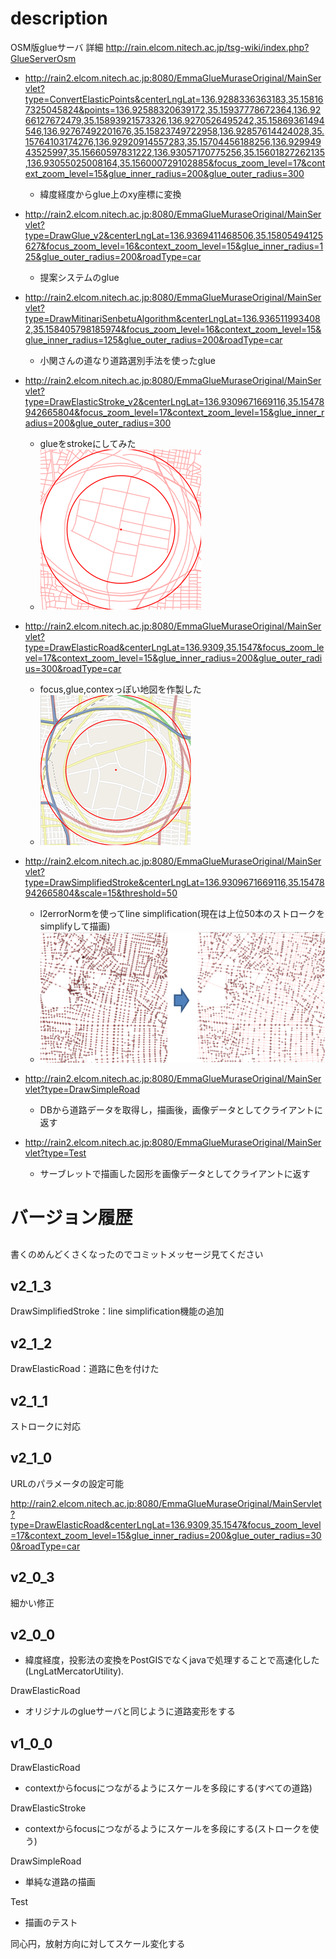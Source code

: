 # description


OSM版glueサーバ
詳細
<http://rain.elcom.nitech.ac.jp/tsg-wiki/index.php?GlueServerOsm>

* <http://rain2.elcom.nitech.ac.jp:8080/EmmaGlueMuraseOriginal/MainServlet?type=ConvertElasticPoints&centerLngLat=136.9288336363183,35.158167325045824&points=136.92588320639172,35.15937778672364,136.9266127672479,35.15893921573326,136.9270526495242,35.15869361494546,136.92767492201676,35.15823749722958,136.92857614424028,35.15764103174276,136.92920914557283,35.15704456188256,136.92994943525997,35.15660597831222,136.93057170775256,35.15601827262135,136.93055025008164,35.156000729102885&focus_zoom_level=17&context_zoom_level=15&glue_inner_radius=200&glue_outer_radius=300>
	- 緯度経度からglue上のxy座標に変換

* <http://rain2.elcom.nitech.ac.jp:8080/EmmaGlueMuraseOriginal/MainServlet?type=DrawGlue_v2&centerLngLat=136.9369411468506,35.15805494125627&focus_zoom_level=16&context_zoom_level=15&glue_inner_radius=125&glue_outer_radius=200&roadType=car>
	- 提案システムのglue

* <http://rain2.elcom.nitech.ac.jp:8080/EmmaGlueMuraseOriginal/MainServlet?type=DrawMitinariSenbetuAlgorithm&centerLngLat=136.9365119934082,35.158405798185974&focus_zoom_level=16&context_zoom_level=15&glue_inner_radius=125&glue_outer_radius=200&roadType=car>
	- 小関さんの道なり道路選別手法を使ったglue

* <http://rain2.elcom.nitech.ac.jp:8080/EmmaGlueMuraseOriginal/MainServlet?type=DrawElasticStroke_v2&centerLngLat=136.9309671669116,35.15478942665804&focus_zoom_level=17&context_zoom_level=15&glue_inner_radius=200&glue_outer_radius=300>
	- glueをstrokeにしてみた
	- ![p1](p1.png)
* <http://rain2.elcom.nitech.ac.jp:8080/EmmaGlueMuraseOriginal/MainServlet?type=DrawElasticRoad&centerLngLat=136.9309,35.1547&focus_zoom_level=17&context_zoom_level=15&glue_inner_radius=200&glue_outer_radius=300&roadType=car>
	- focus,glue,contexっぽい地図を作製した
	- ![p1](p2.png)
* <http://rain2.elcom.nitech.ac.jp:8080/EmmaGlueMuraseOriginal/MainServlet?type=DrawSimplifiedStroke&centerLngLat=136.9309671669116,35.15478942665804&scale=15&threshold=50>
	- l2errorNormを使ってline simplification(現在は上位50本のストロークをsimplifyして描画)
	- ![p1](p3.png)
* <http://rain2.elcom.nitech.ac.jp:8080/EmmaGlueMuraseOriginal/MainServlet?type=DrawSimpleRoad>
	- DBから道路データを取得し，描画後，画像データとしてクライアントに返す

* <http://rain2.elcom.nitech.ac.jp:8080/EmmaGlueMuraseOriginal/MainServlet?type=Test>
	- サーブレットで描画した図形を画像データとしてクライアントに返す


# バージョン履歴
##
書くのめんどくさくなったのでコミットメッセージ見てください
## v2_1_3
DrawSimplifiedStroke：line simplification機能の追加
## v2_1_2
DrawElasticRoad：道路に色を付けた

## v2_1_1
ストロークに対応


## v2_1_0
URLのパラメータの設定可能

<http://rain2.elcom.nitech.ac.jp:8080/EmmaGlueMuraseOriginal/MainServlet?type=DrawElasticRoad&centerLngLat=136.9309,35.1547&focus_zoom_level=17&context_zoom_level=15&glue_inner_radius=200&glue_outer_radius=300&roadType=car>


## v2_0_3
細かい修正

## v2_0_0

* 緯度経度，投影法の変換をPostGISでなくjavaで処理することで高速化した(LngLatMercatorUtility).

DrawElasticRoad

* オリジナルのglueサーバと同じように道路変形をする

## v1_0_0

DrawElasticRoad

* contextからfocusにつながるようにスケールを多段にする(すべての道路)

DrawElasticStroke

* contextからfocusにつながるようにスケールを多段にする(ストロークを使う)

DrawSimpleRoad

* 単純な道路の描画

Test

* 描画のテスト

同心円，放射方向に対してスケール変化する

